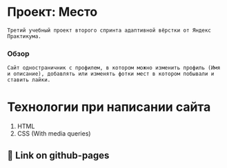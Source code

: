 # Проект: Место

    Третий учебный проект второго спринта адаптивной вёрстки от Яндекс Практикума.

### Обзор

    Сайт одностраничник с профилем, в котором можно изменить профиль (Имя и описание), добавлять или изменять фотки мест в котором побывали и ставить лайки.

# Технологии при написании сайта

1) HTML
2) CSS (With media queries)

## 🔗 Link on github-pages